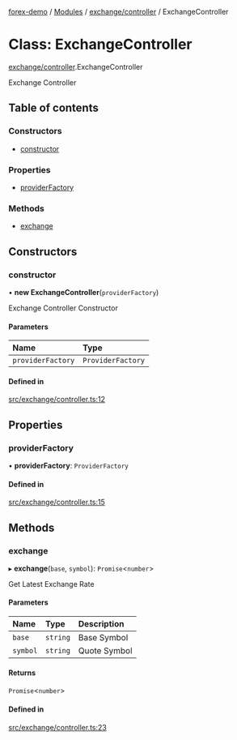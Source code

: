 [forex-demo](../README.md) / [Modules](../modules.md) / [exchange/controller](../modules/exchange_controller.md) / ExchangeController

# Class: ExchangeController

[exchange/controller](../modules/exchange_controller.md).ExchangeController

Exchange Controller

## Table of contents

### Constructors

- [constructor](exchange_controller.ExchangeController.md#constructor)

### Properties

- [providerFactory](exchange_controller.ExchangeController.md#providerfactory)

### Methods

- [exchange](exchange_controller.ExchangeController.md#exchange)

## Constructors

### constructor

• **new ExchangeController**(`providerFactory`)

Exchange Controller Constructor

#### Parameters

| Name              | Type              |
| :---------------- | :---------------- |
| `providerFactory` | `ProviderFactory` |

#### Defined in

[src/exchange/controller.ts:12](https://github.com/suphero/forex-demo/blob/1257222/src/exchange/controller.ts#L12)

## Properties

### providerFactory

• **providerFactory**: `ProviderFactory`

#### Defined in

[src/exchange/controller.ts:15](https://github.com/suphero/forex-demo/blob/1257222/src/exchange/controller.ts#L15)

## Methods

### exchange

▸ **exchange**(`base`, `symbol`): `Promise`<`number`\>

Get Latest Exchange Rate

#### Parameters

| Name     | Type     | Description  |
| :------- | :------- | :----------- |
| `base`   | `string` | Base Symbol  |
| `symbol` | `string` | Quote Symbol |

#### Returns

`Promise`<`number`\>

#### Defined in

[src/exchange/controller.ts:23](https://github.com/suphero/forex-demo/blob/1257222/src/exchange/controller.ts#L23)
